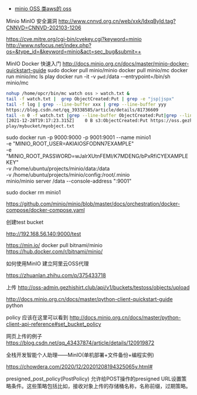 

- [minio OSS 类aws的 oss](https://github.com/minio/minio)

Minio MinIO 安全漏洞
http://www.cnnvd.org.cn/web/xxk/ldxqById.tag?CNNVD=CNNVD-202103-1206

https://cve.mitre.org/cgi-bin/cvekey.cgi?keyword=minio
http://www.nsfocus.net/index.php?os=&type_id=&keyword=minio&act=sec_bug&submit=+


MinIO Docker 快速入门
http://docs.minio.org.cn/docs/master/minio-docker-quickstart-guide
sudo docker pull minio/minio
docker pull minio/mc
docker run minio/mc ls play
docker run -it -v `pwd`:/data --entrypoint=/bin/sh minio/mc


```bash
nohup /home/opcr/bin/mc watch oss > watch.txt &
tail -f watch.txt |  grep ObjectCreated:Put | grep -e "jsp|jspx"
tail -f log | grep --line-buffer xxx | grep --line-buffer yyy
https://blog.csdn.net/qq_39338585/article/details/81736609
tail -n 0 -f watch.txt |grep --line-buffer ObjectCreated:Put|grep --line-buffer -Ei 'jsp|jspx' |awk '{print $4, $5}'
[2021-12-28T19:17:23.315Z]    0 B s3:ObjectCreated:Put https://oss.gezhishirt.club/osstest2/4.jspx
play/mybucket/myobject.txt
```

sudo docker run -p 9000:9000 -p 9001:9001 --name minio1 \
  -e "MINIO_ROOT_USER=AKIAIOSFODNN7EXAMPLE" \
  -e "MINIO_ROOT_PASSWORD=wJalrXUtnFEMI/K7MDENG/bPxRfiCYEXAMPLEKEY" \
  -v /home/ubuntu/projects/minio/data:/data \
  -v /home/ubuntu/projects/minio/config:/root/.minio \
  minio/minio server /data --console-address ":9001"

sudo docker rm minio1

https://github.com/minio/minio/blob/master/docs/orchestration/docker-compose/docker-compose.yaml


创建test bucket

http://192.168.56.140:9000/test

https://min.io/
docker pull bitnami/minio
https://hub.docker.com/r/bitnami/minio/

如何使用MinIO 建立阿里云OSS代理

https://zhuanlan.zhihu.com/p/375433718

上传
http://oss-admin.gezhishirt.club/api/v1/buckets/testoss/objects/upload


http://docs.minio.org.cn/docs/master/python-client-quickstart-guide
python

policy 应该在这里可以看到
http://docs.minio.org.cn/docs/master/python-client-api-reference#set_bucket_policy

网页上传的例子
https://blog.csdn.net/qq_43437874/article/details/120919872

全栈开发智能个人助理——MinIO(单机部署+文件备份+编程实例)

https://chowdera.com/2020/12/20201208194325065y.html#

presigned_post_policy(PostPolicy)
允许给POST操作的presigned URL设置策略条件。这些策略包括比如，接收对象上传的存储桶名称，名称前缀，过期策略。

